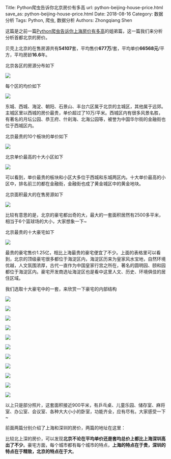 Title: Python爬虫告诉你北京房价有多高
url: python-beijing-house-price.html
save_as: python-beijing-house-price.html
Date: 2018-08-16
Category: 数据分析
Tags: Python, 爬虫, 数据分析
Authors: Zhongqiang Shen

这篇是之前一篇[Python爬虫告诉你上海房价有多高](https://zhuanlan.zhihu.com/p/40293278)的姐弟篇，这一篇我们来分析分析首都北京的房价。

贝壳上北京的在售房源共有**54107**套，平均售价**677万**/套，平均单价**66568元**/平方，平均房龄**16.6**年。

北京各区的房源分布如下

![]({static}/images/v2-1592e5ee5a424cf9a3123d434e634342_r.jpg)




每个区的均价如下

![]({static}/images/v2-335fa6fcecc1f84f419877a2c65f050f_r.jpg)

东城、西城、海淀、朝阳、石景山、丰台六区属于北京的主城区，其他属于远郊。主城区里以西城的房价最贵，单价超过了10万/平米。西城区内有很多风景名胜，有著名的月坛公园、恭王府、什刹海、北海公园等，被誉为中国华尔街的金融街也位于西城区内。




北京最贵的10个板块的单价如下

![]({static}/images/v2-35591a617a36039e1e538deec23d45d4_b.jpg)

北京单价最高的十大小区如下

![]({static}/images/v2-e583210429734140c69b5fdf0a778797_r.jpg)

可以看到，单价最贵的板块和小区大多位于西城和东城两区内。十大单价最高的小区中，排名前三的都在金融街，金融街也成了黄金城区中的黄金地块。




北京面积最大的在售房源如下

![]({static}/images/v2-e4633b22881b1bf54d49583314517854_r.jpg)

比较有意思的是，北京的豪宅都出奇的大，最大的一套面积居然有2500多平米，相当于6个篮球场的大小，大家想象一下~




北京最贵的十大豪宅如下

![]({static}/images/v2-d58f64fdaf98c01bbff25171a19d12db_r.jpg)

最贵的豪宅售价1.25亿，相比上海最贵的豪宅便宜了不少。上面的表格里可以看到，北京的顶级豪宅很多都位于海淀区内，海淀区历来为皇家风水宝地，自然环境优越，人文氛围浓厚，古代一直作为中国皇家行宫之所在，著名的圆明园、颐和园都位于海淀区内。豪宅开发商选址海淀区也是看中这里人文、历史、环境俱佳的居住区域。




我们选取十大豪宅中的一套，来欣赏一下豪宅的内部结构

![]({static}/images/v2-5a4543158ff90e4cbbb1a45b57f3ddb8_r.jpg)

![]({static}/images/v2-3846d0b431acbab6e43ad491f53e20b7_r.jpg)

![]({static}/images/v2-313d1c38402cad2959216c98be26eee7_r.jpg)

![]({static}/images/v2-92167f7ce4f16d355750928f90adbd99_r.jpg)

![]({static}/images/v2-c2c55173961664c016ad76b5efef978f_r.jpg)

![]({static}/images/v2-a7270387d9fd44e654476afb93fbda39_r.jpg)

![]({static}/images/v2-9705b974356f93669532818b203e8c04_r.jpg)

![]({static}/images/v2-66305b704daf1d5b26f3f16f4a125102_r.jpg)

![]({static}/images/v2-b295f3a21819cf3e3eea7c4f76609885_r.jpg)

![]({static}/images/v2-394dc9c45758ac2cc62936082864aee0_r.jpg)

![]({static}/images/v2-1c8c7ee7e4fad7cafd88969b72a9c1c6_r.jpg)

以上只是部分照片，这套面积接近900平米，有乒乓桌、儿童乐园、储存室、麻将室、办公室、会议室、各种大大小小的卧室，功能齐全，应有尽有。大家感受一下~




前面两篇分别介绍了上海和深圳的房价，两篇的地址在这里：

[](https://zhuanlan.zhihu.com/p/40293278)

[](https://zhuanlan.zhihu.com/p/41694635)

比较北上深的房价，可以发现**北京不论在平均单价还是套均总价上都比上海深圳高出了不少**。豪宅方面，每个城市都有每个城市的特点，**上海的特点在于贵，深圳的特点在于精致，北京的特点在于大**。

